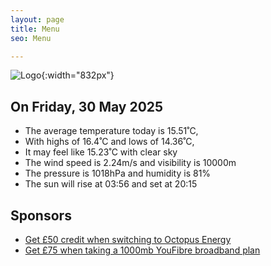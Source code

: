 ```yaml
---
layout: page
title: Menu
seo: Menu

---
```


![Logo](/images/logo.jpg){:width="832px"}

<!-- weather_marker starts -->
## On Friday, 30 May 2025

- The average temperature today is 15.51˚C,
- With highs of 16.4˚C and lows of 14.36˚C,
- It may feel like 15.23˚C with clear sky
- The wind speed is 2.24m/s and visibility is 10000m
- The pressure is 1018hPa and humidity is 81%
- The sun will rise at 03:56 and set at 20:15

<!-- weather_marker ends -->

## Sponsors

- [Get £50 credit when switching to Octopus Energy](https://bit.ly/3oD1nnS)
- [Get £75 when taking a 1000mb YouFibre broadband plan](https://aklam.io/91zWhU?)
